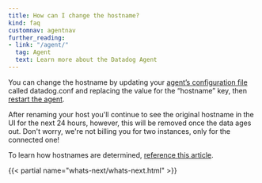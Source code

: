 ```yaml
---
title: How can I change the hostname?
kind: faq
customnav: agentnav
further_reading:
- link: "/agent/"
  tag: Agent
  text: Learn more about the Datadog Agent
---
```


You can change the hostname by updating your [agent’s configuration file](/agent/faq/where-is-the-configuration-file-for-the-agent) called datadog.conf and replacing the value for the “hostname” key, then [restart the agent](/agent/faq/start-stop-restart-the-datadog-agent).

After renaming your host you'll continue to see the original hostname in the UI for the next 24 hours, however, this will be removed once the data ages out. Don't worry, we're not billing you for two instances, only for the connected one!

To learn how hostnames are determined, [reference this article](/agent/faq/how-does-datadog-determine-the-agent-hostname).

{{< partial name="whats-next/whats-next.html" >}}